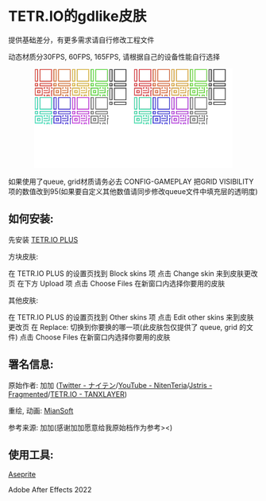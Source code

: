 # TETR.IO的gdlike皮肤
提供基础差分，有更多需求请自行修改工程文件

动态材质分30FPS, 60FPS, 165FPS, 请根据自己的设备性能自行选择

<center class="half">
  <img src=".\最终输出档\gdlike_connected_minos.png" width="200"/><img src=".\最终输出档\[165FPS]gdlike_connected_minos.gif" width="200"/>
</center>

如果使用了queue, grid材质请务必去 CONFIG-GAMEPLAY 把GRID VISIBILITY 项的数值改到95(如果要自定义其他数值请同步修改queue文件中填充层的透明度)

## 如何安装:

先安装 [TETR.IO PLUS](https://gitlab.com/UniQMG/tetrio-plus)

方块皮肤:

在 TETR.IO PLUS 的设置页找到 Block skins 项 点击 Change skin 来到皮肤更改页 在下方 Upload 项 点击 Choose Files 在新窗口内选择你要用的皮肤

其他皮肤:

在 TETR.IO PLUS 的设置页找到  Other skins 项 点击 Edit other skins 来到皮肤更改页 在 Replace: 切换到你要换的哪一项(此皮肤包仅提供了 queue, grid 的文件) 点击 Choose Files 在新窗口内选择你要用的皮肤

## 署名信息:

原始作者: 加加 ([Twitter - ナイテン](twitter.com/Niten1033)/[YouTube - NitenTeria](www.youtube.com/@Niten1033)/[Jstris - Fragmented](jstris.jezevec10.com/u/Fragmented)/[TETR.IO - TANXLAYER](ch.tetr.io/u/TANXLAYER))

重绘, 动画: [MianSoft](github.com/MianSoft/MianSoft) 

参考来源: 加加(感谢加加愿意给我原始档作为参考><)

## 使用工具:

[Aseprite](https://github.com/aseprite/aseprite)

Adobe After Effects 2022
